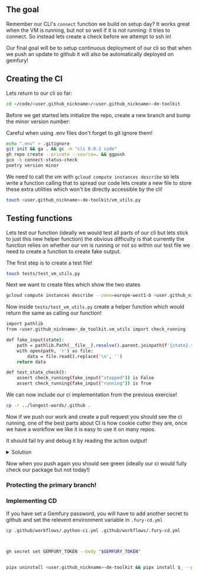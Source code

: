 ## The goal

Remember our CLI's `connect` function we build on setup day? It works great when the VM is running, but not so well if it is not running: it tries to connect. So instead lets create a check before we attempt to ssh in!

Our final goal will be to setup continuous deployment of our cli so that when we push an update to github it will also be automatically deployed on gemfury!


## Creating the CI

Lets return to our cli so far:

```bash
cd ~/code/<user.github_nickname>/<user.github_nickname>-de-toolkit
```

Before we get started lets initialize the repo, create a new branch and bump the minor version number:

Careful when using .env files don't forget to git ignore them!

```bash
echo ".env" > .gitignore
git init && ga . && gc -m "cli 0.0.1 code"
gh repo create --private --source=. && ggpush
gco -b connect-status-check
poetry version minor
```

We need to call the vm with `gcloud compute instances describe` so lets write a function calling that to spread our code lets create a new file to store these extra utilities which won't be directly accessible by the cli!

```bash
touch <user.github_nickname>-de-toolkit/vm_utils.py
```

## Testing functions

Lets test our function (ideally we would test all parts of our cli but lets stick to just this new helper function) the obvious difficulty is that currently the function relies on whether our vm is running or not so within our test file we need to create a function to create fake output.

The first step is to create a test file!

```bash
touch tests/test_vm_utils.py
```

Next we want to create files which show the two states

```bash
gcloud compute instances describe --zone=europe-west1-b <user.github_nickname> > tests/<state>.txt
```

Now inside `tests/test_vm_utils.py` create a helper function which would return the same as calling our function!

```bash
import pathlib
from <user.github_nickname>_de_toolkit.vm_utils import check_running

def fake_input(state):
    path = pathlib.Path(__file__).resolve().parent.joinpath(f'{state}.txt')
    with open(path, 'r') as file:
        data = file.read().replace('\n', '')
    return data

def test_state_check():
    assert check_running(fake_input("stopped")) is False
    assert check_running(fake_input("running")) is True
```

We can now include our ci implementation from the previous exercise!

```bash
cp -r ../longest-words/.github .
```

Now if we push our work and create a pull request you should see the ci running, one of the best parts about CI is how cookie cutter they are, once we have a workflow we like it is easy to use it on many repos.

It should fail try and debug it by reading the action output!

<details>
<summary markdown='span'>Solution</summary>

```bash
poetry add -G dev pytest
```
</details>

Now when you push again you should see green (ideally our ci would fully check our package but not today!)

### Protecting the primary branch!



### Implementing CD
If you have set a Gemfury password, you will have to add another secret to github and set the relevent environment variable in `.fury-cd.yml`

```bash
cp .github/workflows/.python-ci.yml .github/workflows/.fury-cd.yml



gh secret set GEMFURY_TOKEN --body "$GEMFURY_TOKEN"


pipx uninstall <user.github_nickname>-de-toolkit && pipx install $_ --pip-args='--extra-index-url https://<deploy token>@repo.fury.io/<user.github_nickname>/'
```
